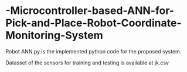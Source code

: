 # -Microcontroller-based-ANN-for-Pick-and-Place-Robot-Coordinate-Monitoring-System

Robot ANN.py is the implemented python code for the proposed system.

Datasset of the sensors for training and testing  is available at jk.csv
